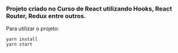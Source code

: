 ### Projeto criado no Curso de React utilizando Hooks, React Router, Redux entre outros.

Para utilizar o projeto:

```
yarn install
yarn start
```

